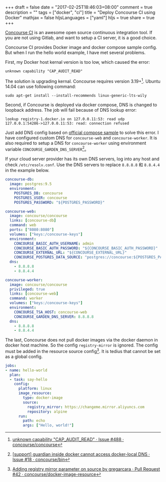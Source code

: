 +++
draft = false
date = "2017-02-25T18:46:03+08:00"
comment = true
description = ""
tags = ["docker", "ci"]
title = "Deploy Concourse CI using Docker"
mathjax = false
hljsLanguages = ["yaml"]
hljs = true
share = true
+++

[Concourse CI](https://concourse.ci) is an awesome open source continuous integration tool. If you are not using Gitlab, and want to setup a CI server, it is a good choice.

Concourse CI provides Docker image and docker compose sample config. But when I run the hello world example, I have met several problems.

<!--more-->

First, my Docker host kernal version is too low, which caused the error:

    unknown capability "CAP_AUDIT_READ"

The solution is upgrading kernal. Concourse requires version 3.19+[^1]. Ubuntu 14.04 can use following command:

    sudo apt-get install --install-recommends linux-generic-lts-wily 

Second, if Concourse is deployed via docker compose, DNS is changed to loopback address. The job will fail because of DNS lookup error:

    lookup registry-1.docker.io on 127.0.0.11:53: read udp 127.0.0.1:54286->127.0.0.11:53: read: connection refused

Just add DNS config based on [official compose sample](https://concourse.ci/installing.html) to solve this error. I have configured custom DNS for `concourse-web` and `concourse-worker`. It is also required to setup a DNS for  `concourse-worker` using environment variable `CONCOURSE_GARDEN_DNS_SERVER`[^2]。

If your cloud server provider has its own DNS servers, log into any host and check `/etc/resolv.conf`. Use the DNS servers to replace `8.8.8.8` 和 `8.8.4.4` in the example below.

~~~ yaml
concourse-db:
  image: postgres:9.5
  environment:
    POSTGRES_DB: concourse
    POSTGRES_USER: concourse
    POSTGRES_PASSWORD: "${POSTGRES_PASSWORD}"

concourse-web:
  image: concourse/concourse
  links: [concourse-db]
  command: web
  ports: ["8080:8080"]
  volumes: ["keys:/concourse-keys"]
  environment:
    CONCOURSE_BASIC_AUTH_USERNAME: admin
    CONCOURSE_BASIC_AUTH_PASSWORD: "${CONCOURSE_BASIC_AUTH_PASSWORD}"
    CONCOURSE_EXTERNAL_URL: "${CONCOURSE_EXTERNAL_URL}"
    CONCOURSE_POSTGRES_DATA_SOURCE: "postgres://concourse:${POSTGRES_PASSWORD}@concourse-db:5432/concourse?sslmode=disable"
  dns:
    - 8.8.8.8
    - 8.8.4.4

concourse-worker:
  image: concourse/concourse
  privileged: true
  links: [concourse-web]
  command: worker
  volumes: ["keys:/concourse-keys"]
  environment:
    CONCOURSE_TSA_HOST: concourse-web
    CONCOURSE_GARDEN_DNS_SERVER: 8.8.8.8
  dns:
    - 8.8.8.8
    - 8.8.4.4
~~~

The last, Concourse does not pull docker images via the docker daemon in docker host machine. So the config `registry-mirror` is ignored. The config must be added in the resource source config[^3]. It is tedius that cannot be set as a global config.

~~~ yaml
jobs:
- name: hello-world
  plan:
  - task: say-hello
    config:
      platform: linux
      image_resource:
        type: docker-image
        source:
          registry_mirror: https://changeme.mirror.aliyuncs.com
          repository: alpine
      run:
        path: echo
        args: ["Hello, world!"]
~~~

[^1]: [unknown capability "CAP_AUDIT_READ" · Issue #488 · concourse/concourse]( https://github.com/concourse/concourse/issues/488#issuecomment-229209912 )
[^2]: [\[support\] guardian inside docker cannot access docker-local DNS · Issue #18 · concourse/bin]( https://github.com/concourse/bin/issues/18 )
[^3]: [Adding registry mirror parameter on source by gregarcara · Pull Request #42 · concourse/docker-image-resource]( https://github.com/concourse/docker-image-resource/pull/42 )
